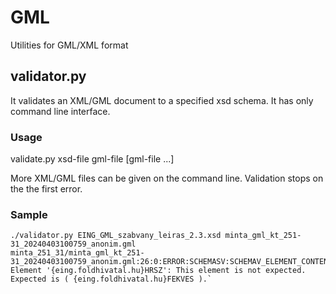 # GML

Utilities for GML/XML format

## validator.py

It validates an XML/GML document to a specified xsd schema. It has only command
line interface.

### Usage

validate.py xsd-file gml-file [gml-file ...]

More XML/GML files can be given on the command line. Validation stops on the the
first error.

### Sample

```
./validator.py EING_GML_szabvany_leiras_2.3.xsd minta_gml_kt_251-31_20240403100759_anonim.gml
minta_251_31/minta_gml_kt_251-31_20240403100759_anonim.gml:26:0:ERROR:SCHEMASV:SCHEMAV_ELEMENT_CONTENT: Element '{eing.foldhivatal.hu}HRSZ': This element is not expected. Expected is ( {eing.foldhivatal.hu}FEKVES ).` 
```
